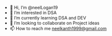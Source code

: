 - 👋 Hi, I’m @neelLogan19
- 👀 I’m interested in DSA
- 🌱 I’m currently learning DSA and DEV
- 💞️ I’m looking to collaborate on Project ideas 
- 📫 How to reach me neelkanth1999@gmail.com

<!---
neelLogan19/neelLogan19 is a ✨ special ✨ repository because its `README.md` (this file) appears on your GitHub profile.
You can click the Preview link to take a look at your changes.
--->
